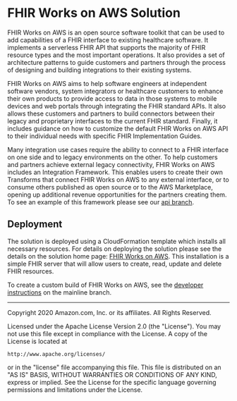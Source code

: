 # FHIR Works on AWS Solution

FHIR Works on AWS is an open source software toolkit that can be used to add capabilities of a FHIR interface to existing healthcare software. It implements a serverless FHIR API that supports the majority of FHIR resource types and the most important operations. It also provides a set of architecture patterns to guide customers and partners through the process of designing and building integrations to their existing systems.

FHIR Works on AWS aims to help software engineers at independent software vendors, system integrators or healthcare customers to enhance their own products to provide access to data in those systems to mobile devices and web portals through integrating the FHIR standard APIs. It also allows these customers and partners to build connectors between their legacy and proprietary interfaces to the current FHIR standard. Finally, it includes guidance on how to customize the default FHIR Works on AWS API to their individual needs with specific FHIR Implementation Guides.

Many integration use cases require the ability to connect to a FHIR interface on one side and to legacy environments on the other. To help customers and partners achieve external legacy connectivity, FHIR Works on AWS includes an Integration Framework. This enables users to create their own Transforms that connect FHIR Works on AWS to any external interface, or to consume others published as open source or to the AWS Marketplace, opening up additional revenue opportunities for the partners creating them. To see an example of this framework please see our [api branch](https://github.com/awslabs/fhir-works-on-aws-deployment/tree/api).

## Deployment

The solution is deployed using a CloudFormation template which installs all necessary resources. For details on deploying the solution please see the details on the solution home page: [FHIR Works on AWS](https://aws.amazon.com/solutions/fhir-works-on-aws/). This installation is a simple FHIR server that will allow users to create, read, update and delete FHIR resources.

To create a custom build of FHIR Works on AWS, see the [developer instructions](https://github.com/awslabs/fhir-works-on-aws-deployment/blob/mainline/DEVELOPMENT.md) on the mainline branch.

***

Copyright 2020 Amazon.com, Inc. or its affiliates. All Rights Reserved.

Licensed under the Apache License Version 2.0 (the "License"). You may not use this file except in compliance with the License. A copy of the License is located at

    http://www.apache.org/licenses/

or in the "license" file accompanying this file. This file is distributed on an "AS IS" BASIS, WITHOUT WARRANTIES OR CONDITIONS OF ANY KIND, express or implied. See the License for the specific language governing permissions and limitations under the License.
